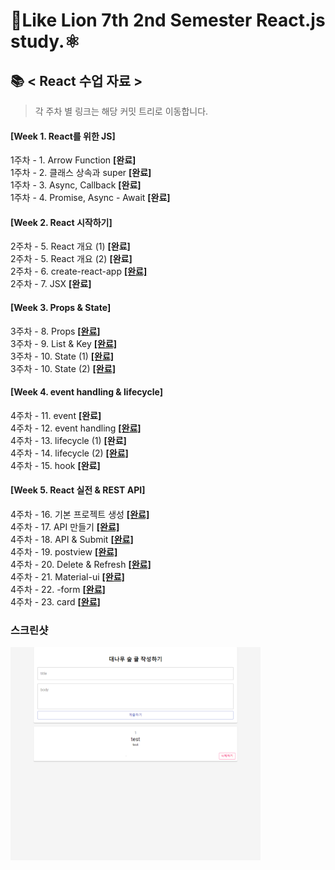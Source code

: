 # 🦁Like Lion 7th 2nd Semester React.js study.⚛

## 📚 < React 수업 자료 >

> 각 주차 별 링크는 해당 커밋 트리로 이동합니다.

#### [Week 1. React를 위한 JS]<br/>

1주차 - 1. Arrow Function **[완료]**<br/>
1주차 - 2. 클래스 상속과 super **[완료]**<br/>
1주차 - 3. Async, Callback **[완료]**<br/>
1주차 - 4. Promise, Async - Await **[완료]**<br/>

#### [Week 2. React 시작하기]<br/>

2주차 - 5. React 개요 (1) **[완료]**<br/>
2주차 - 5. React 개요 (2) **[완료]**<br/>
2주차 - 6. create-react-app [**[완료]**](https://github.com/CaesiumY/Like-Lion-7th-React/tree/9b77a8cf46fd64ef38252a9b2f92fe1f8ad36e6a) <br/>
2주차 - 7. JSX **[완료]** <br/>

#### [Week 3. Props & State]<br/>

3주차 - 8. Props [**[완료]**](https://github.com/CaesiumY/Like-Lion-7th-React/tree/31798a5388f67b0c8fbeb7877545269f25c34dbc)<br/>
3주차 - 9. List & Key [**[완료]**](https://github.com/CaesiumY/Like-Lion-7th-React/tree/4650b1aa2ab337ae4e63404c5b9d40fc7149b19d)<br/>
3주차 - 10. State (1) [**[완료]**](https://github.com/CaesiumY/Like-Lion-7th-React/tree/026ad605dc9ff8c52f13f104fd76ee5fd8eb7662) <br/>
3주차 - 10. State (2) [**[완료]**](https://github.com/CaesiumY/Like-Lion-7th-React/tree/24e1c27775433cd163c1d4561b65f29d6ece2e3d) <br/>

#### [Week 4. event handling & lifecycle]<br/>

4주차 - 11. event **[완료]**<br/>
4주차 - 12. event handling [**[완료]**](https://github.com/CaesiumY/Like-Lion-7th-React/tree/3d1be18a53fb8b5e08801dd27d7f8b6245114167)<br/>
4주차 - 13. lifecycle (1) **[완료]**<br/>
4주차 - 14. lifecycle (2) [**[완료]**](https://github.com/CaesiumY/Like-Lion-7th-React/tree/896851c9018742129098ced474cc2ea222ad41dd)<br/>
4주차 - 15. hook **[완료]**<br/>

#### [Week 5. React 실전 & REST API]<br/>

4주차 - 16. 기본 프로젝트 생성 [**[완료]**](https://github.com/CaesiumY/Like-Lion-7th-React/tree/e1d5803f3f1626020ddeba1fa420690990978ef8)<br/>
4주차 - 17. API 만들기 [**[완료]**](https://github.com/CaesiumY/Like-Lion-7th-React/tree/7cd7d6f2239dddb4ca84d09d0ca3cb3104d8b619)<br/>
4주차 - 18. API & Submit [**[완료]**](https://github.com/CaesiumY/Like-Lion-7th-React/tree/98bb4e360f57d968ecc15b3b5318642b7b23e5f8)<br/>
4주차 - 19. postview [**[완료]**](https://github.com/CaesiumY/Like-Lion-7th-React/tree/89636a119047c77b95e441005aa412708d3a3411)<br/>
4주차 - 20. Delete & Refresh [**[완료]**](https://github.com/CaesiumY/Like-Lion-7th-React/tree/a3918ca14425429a4b2e7fe0645d0bc9b8af44d2)<br/>
4주차 - 21. Material-ui [**[완료]**](https://github.com/CaesiumY/Like-Lion-7th-React/tree/8aa67ba23225000b659766c9e60281b88bb9b03c)<br/>
4주차 - 22. -form [**[완료]**](https://github.com/CaesiumY/Like-Lion-7th-React/tree/06a5039cb61a22229be657b0d476d6dd7d30166f)<br/>
4주차 - 23. card [**[완료]**](https://github.com/CaesiumY/Like-Lion-7th-React/tree/9eaed3cb45d9878840c6ee0d9b86fc56acf17d7d)<br/>

### 스크린샷

<img width=400 src="./screenshots/localhost_3000_.png" />